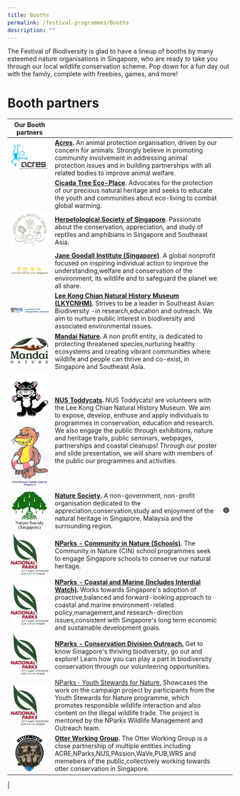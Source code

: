 ```yaml
---
title: Booths
permalink: /festival-programmes/Booths
description: ""
---
```

The Festival of Biodiversity is glad to have a lineup of booths by many esteemed nature organisations in Singapore, who are ready to take you through our local wildlife conservation scheme. Pop down for a fun day out with the family, complete with freebies, games, and more!

# **Booth partners**


| Our Booth partners||  |
| -------- | -------- | -------- |
|![](/images/acres.jpeg) | **[Acres](https://acres.org.sg/).** An animal protection organisation, driven by our concern for animals. Strongly believe in promoting community involvement in addressing animal protection issues and in building partnerships with all related bodies to improve animal welfare. |
||**[Cicada Tree Eco-Place](https://cicadatree.org.sg/)**. Advocates for the protection of our precious natural heritage and seeks to educate the youth and communities about eco-living to combat global warming.|
|![](/images/Logos/hsslogo.jpg)| **[Herpetological Society of Singapore](https://herpsocsg.com/)**. Passionate about the conservation, appreciation, and study of reptiles and amphibians in Singapore and Southeast Asia.|
|![](/images/Logos/janegoodall.jpg)| **[Jane Goodall Institute (Singapore)](https://janegoodall.org.sg/)**. A global nonprofit focused on inspiring individual action to  improve the understanding,welfare and conservation of the environment, its wildlife and to safeguard the planet we all share.|
|![](/images/Logos/LeeKongChianMuseum.png)|**[Lee Kong Chian Natural History Museum (LKYCNHM)](https://lkcnhm.nus.edu.sg/).** Strives to be a leader in Southeast Asian Biodiversity -in research,education and outreach. We aim to nurture public interest in biodiversity and associated environmental issues.|
|![](/images/Logos/mandai-nature.jpg)|**[Mandai Nature](https://www.mandainature.org/en/home.html).**  A non profit entity, is dedicated to protecting threatened species,nurturing healthy ecosystems and creating vibrant communities where wildlife and people can thrive and co-exist, in Singapore and Southeast Asia.|
|![](/images/Logos/toddycat.jpg)![](/images/Logos/iccslogo.jpg)| **[NUS Toddycats](https://toddycats.wordpress.com/).** NUS Toddycats! are volunteers with the Lee Kong Chian Natural History Museum. We aim to expose, develop, enthuse and apply individuals to programmes in conservation, education and research. We also engage the public through exhibitions, nature and heritage trails, public seminars, webpages, partnerships and coastal cleanups! Through our poster and slide presentation, we will share with members of the public our programmes and activities.
|![](/images/Logos/nsslogo.jpg)| **[Nature Society](https://www.nss.org.sg/).** A non-government, non-profit organisation dedicated to the appreciation,conservation,study and enjoyment of the natural heritage in Singapore, Malaysia and the surrounding region.|![](/images/Logos/swag.png)
|![](/images/Logos/NParks%20Logo%20new%20tagline_colour.png)|**[NParks - Community in Nature (Schools)](https://www.nparks.gov.sg/biodiversity/community-in-nature-initiative).** The Community in Nature (CIN) school programmes seek to engage Singapore schools to conserve our natural heritage.| 
|![](/images/Logos/NParks%20Logo%20new%20tagline_colour.png)| **[NParks - Coastal and Marine (Includes Interdial Watch)](https://www.nparks.gov.sg/biodiversity/our-ecosystems/coastal-and-marine/intertidal).** Works towards Singapore's adoption of proactive,balanced and forward-looking approach to coastal and marine environment-related policy,management,and research-direction issues,consistent with Singapore's long term economic and sustainable development goals.|
|![](/images/Logos/NParks%20Logo%20new%20tagline_colour.png)| **[NParks - Conservation Division Outreach.](https://www.nparks.gov.sg/partner-us/volunteer/outreach-and-events)** Get to know Sinagpore's thriving biodiversity, go out and explore! Learn how you can play a part in biodiversity conservation through our volunteering opportunities.|
| ![](/images/Logos/NParks%20Logo%20new%20tagline_colour.png)| [NParks- Youth Stewards for Nature.](https://www.nparks.gov.sg/learning/youthsgnature/youth-stewards-for-nature) Showcases the work on the campaign project by participants from the Youth Stewards for Nature programme, which promotes responsible wildlife interaction and also content on the illegal wildlife trade. The project is mentored by the NParks Wildlife Management and Outreach team.|
|![](/images/Logos/otterwatch.jpg)|**[Otter Working Group](https://www.facebook.com/OtterWatch/posts/introducing-singapores-otter-working-group/1127515683987645/).** The Otter Working Group is a close partnership of multiple entities including ACRE,NParks,NUS,PAssion,WaVe,PUB,WRS and memebers of the public,collectively working towards otter conservation in Singapore.|
|